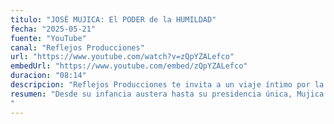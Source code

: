 ```yaml
---
titulo: "JOSÉ MUJICA: El PODER de la HUMILDAD"
fecha: "2025-05-21"
fuente: "YouTube"
canal: "Reflejos Producciones"
url: "https://www.youtube.com/watch?v=zQpYZALefco"
embedUrl: "https://www.youtube.com/embed/zQpYZALefco"
duracion: "08:14"
descripcion: "Reflejos Producciones te invita a un viaje íntimo por la vida de uno de los líderes más inspiradores del siglo XXI: José Pepe Mujica."
resumen: "Desde su infancia austera hasta su presidencia única, Mujica nos recuerda que el verdadero poder no está en los lujos, sino en la coherencia, la empatía y la humildad. En este documental narrado en voz en off y con un estilo poético y reflexivo, conocerás al hombre que eligió vivir con menos para entregar más.
"
---
```


